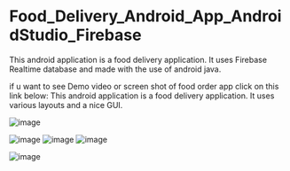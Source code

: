 # Food_Delivery_Android_App_AndroidStudio_Firebase
This android application is a food delivery application. It uses Firebase Realtime database and made with the use of android java.

if u want to see Demo video or screen shot of food order app click on this link below: 
This android application is a food delivery application. It uses various layouts and a nice GUI.


![image](https://user-images.githubusercontent.com/71659827/148178152-2d701e46-15b7-4792-98e2-af5c75367dfa.png)

![image](https://user-images.githubusercontent.com/71659827/148177741-765801f2-76fb-4833-bb46-f6629fad9ea0.png)
![image](https://user-images.githubusercontent.com/71659827/148177825-9d38e213-a8df-419a-a171-d8136b81f21a.png)
![image](https://user-images.githubusercontent.com/71659827/148177860-90afd959-6a9b-4a56-9606-0c6eae48add0.png)

![image](https://user-images.githubusercontent.com/71659827/148177965-91396d3f-5ac8-4f9b-afa8-624fa047f65d.png)
